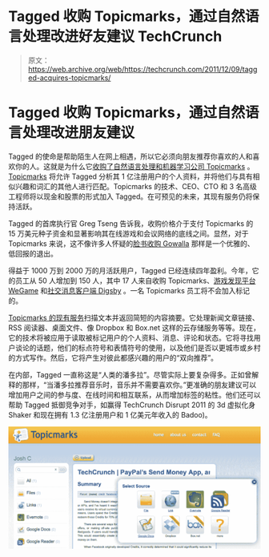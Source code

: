 # Tagged 收购 Topicmarks，通过自然语言处理改进好友建议 TechCrunch

> 原文：<https://web.archive.org/web/https://techcrunch.com/2011/12/09/tagged-acquires-topicmarks/>

# Tagged 收购 Topicmarks，通过自然语言处理改进朋友建议

Tagged 的使命是帮助陌生人在网上相遇，所以它必须向朋友推荐你喜欢的人和喜欢你的人。这就是为什么它[收购了自然语言处理和机器学习公司 Topicmarks](https://web.archive.org/web/20221210002050/http://about.tagged.com/2011/social-discovery-leader-tagged-acquires-topicmarks/) 。 [Topicmarks](https://web.archive.org/web/20221210002050/http://www.crunchbase.com/company/topicmarks) 将允许 Tagged 分析其 1 亿注册用户的个人资料，并将他们与具有相似兴趣和词汇的其他人进行匹配。Topicmarks 的技术、CEO、CTO 和 3 名高级工程师将以现金和股票的形式加入 Tagged。在可预见的未来，其现有服务仍将保持活跃。

Tagged 的首席执行官 Greg Tseng 告诉我，收购价格介于支付 Topicmarks 的 15 万美元种子资金和显著影响其在线游戏和会议网络的底线之间。显然，对于 Topicmarks 来说，这不像许多人怀疑的[脸书收购 Gowalla](https://web.archive.org/web/20221210002050/https://beta.techcrunch.com/2011/12/05/gowalla-acqhire/) 那样是一个优雅的、低回报的退出。

得益于 1000 万到 2000 万的月活跃用户，Tagged 已经连续四年盈利。今年，它的员工从 50 人增加到 150 人，其中 17 人来自收购 Topicmarks、[游戏发现平台 WeGame](https://web.archive.org/web/20221210002050/https://beta.techcrunch.com/2011/09/21/tagged-wegame/) 和[社交消息客户端 Digsby](https://web.archive.org/web/20221210002050/https://beta.techcrunch.com/2011/04/19/tagged-buys-popular-socialinstant-messaging-client-digsby/) 。一名 Topicmarks 员工将不会加入标记的。

[Topicmarks 的现有服务](https://web.archive.org/web/20221210002050/http://topicmarks.com/)扫描文本并返回简短的内容摘要。它处理新闻文章链接、RSS 阅读器、桌面文件、像 Dropbox 和 Box.net 这样的云存储服务等等。现在，它的技术将被应用于读取被标记用户的个人资料、消息、评论和状态。它将寻找用户谈论的话题，他们的标点符号和表情符号的使用，以及他们是否以更城市或乡村的方式写作。然后，它将产生对彼此都感兴趣的用户的“双向推荐”。

在内部，Tagged 一直称这是“人类的潘多拉”。尽管实际上要复杂得多。正如曾解释的那样，“当潘多拉推荐音乐时，音乐并不需要喜欢你。”更准确的朋友建议可以增加用户之间的参与度、在线时间和相互联系，从而增加标签的粘性。他们还可以帮助 Tagged 抵御竞争对手，如赢得 TechCrunch Disrupt 2011 的 3d 虚拟化身 Shaker 和现在拥有 1.3 亿注册用户和 1 亿美元年收入的 Badoo)。

[![](img/c9845a7fa876fbe4426ee6c98e53f8de.png "Topicmarks Functionality")](https://web.archive.org/web/20221210002050/https://beta.techcrunch.com/wp-content/uploads/2011/12/topicmarks-functionality.png)